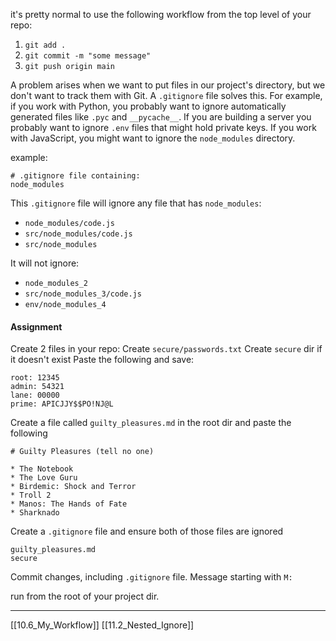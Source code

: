 it's pretty normal to use the following workflow from the top level of your repo:
1. ```git add .```
2. ```git commit -m "some message"```
3. ```git push origin main```

A problem arises when we want to put files in our project's directory, but we don't want 
to track them with Git.
A ```.gitignore``` file solves this. 
For example, if you work with Python, you probably want to ignore automatically generated files like ```.pyc``` and ```__pycache__```. 
If you are building a server you probably want to ignore ```.env``` files that might hold private keys.
If you work with JavaScript, you might want to ignore the ```node_modules``` directory.

example: 

``` 
# .gitignore file containing:
node_modules
```

This ```.gitignore``` file will ignore any file that has ```node_modules```:
- ```node_modules/code.js```
- ```src/node_modules/code.js```
- ```src/node_modules```

It will not ignore:
- ```node_modules_2```
- ```src/node_modules_3/code.js```
- ```env/node_modules_4```

#### Assignment
Create 2 files in your repo:
Create ```secure/passwords.txt``` 
Create ```secure``` dir if it doesn't exist
Paste the following and save: 

```
root: 12345
admin: 54321
lane: 00000
prime: APICJJY$$PO!NJ@L
```

Create a file called ```guilty_pleasures.md``` in the root dir and paste the following

```
# Guilty Pleasures (tell no one)

* The Notebook
* The Love Guru
* Birdemic: Shock and Terror
* Troll 2
* Manos: The Hands of Fate
* Sharknado
```

Create a ```.gitignore``` file and ensure both of those files are ignored

```
guilty_pleasures.md
secure
```

Commit changes, including ```.gitignore``` file.
Message starting with ```M:```

run from the root of your project dir.

---
[[10.6_My_Workflow]]
[[11.2_Nested_Ignore]] 
